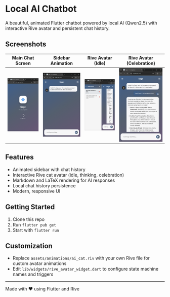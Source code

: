 # Local AI Chatbot

A beautiful, animated Flutter chatbot powered by local AI (Qwen2.5) with interactive Rive avatar and persistent chat history.

## Screenshots

| Main Chat Screen | Sidebar Animation | Rive Avatar (Idle) | Rive Avatar (Celebration) |
|------------------|------------------|--------------------|---------------------------|
| ![Splash Screen](screenshots/Screenshot%202025-10-19%20113706.png) | ![Chat Landing Page](screenshots/Screenshot%202025-10-19%20113711.png) | ![Sidebar History](screenshots/Screenshot%202025-10-19%20113922.png) | ![Rive Chatbubble + Markdown](screenshots/Screenshot%202025-10-19%20113940.png) |

## Features
- Animated sidebar with chat history
- Interactive Rive cat avatar (idle, thinking, celebration)
- Markdown and LaTeX rendering for AI responses
- Local chat history persistence
- Modern, responsive UI

## Getting Started
1. Clone this repo
2. Run `flutter pub get`
3. Start with `flutter run`

## Customization
- Replace `assets/animations/ai_cat.riv` with your own Rive file for custom avatar animations
- Edit `lib/widgets/rive_avatar_widget.dart` to configure state machine names and triggers

---
Made with ❤️ using Flutter and Rive
